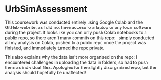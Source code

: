 # UrbSimAssessment

This coursework was conducted entirely using Google Colab and the GitHub website, as I did not have access to a laptop or any local software during the project. It looks like you can only push Colab notebooks to a public repo, so there aren't many commits on this repo: I simply conducted all my analysis on Colab, pushed to a public repo once the project was finished, and immediately turned the repo private.

This also explains why the data isn't more organised on the repo: I encountered challenges in uploading the data in folders, so had to push them as individual files. Apologies for the slightly disorganised repo, but the analysis should hopefully be unaffected!

